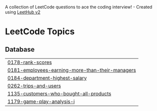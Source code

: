 A collection of LeetCode questions to ace the coding interview! - Created using [LeetHub v2](https://github.com/arunbhardwaj/LeetHub-2.0)
<!---LeetCode Topics Start-->
# LeetCode Topics
## Database
|  |
| ------- |
| [0178-rank-scores](https://github.com/young2good/leetcode/tree/master/0178-rank-scores) |
| [0181-employees-earning-more-than-their-managers](https://github.com/young2good/leetcode/tree/master/0181-employees-earning-more-than-their-managers) |
| [0184-department-highest-salary](https://github.com/young2good/leetcode/tree/master/0184-department-highest-salary) |
| [0262-trips-and-users](https://github.com/young2good/leetcode/tree/master/0262-trips-and-users) |
| [1135-customers-who-bought-all-products](https://github.com/young2good/leetcode/tree/master/1135-customers-who-bought-all-products) |
| [1179-game-play-analysis-i](https://github.com/young2good/leetcode/tree/master/1179-game-play-analysis-i) |
<!---LeetCode Topics End-->